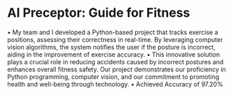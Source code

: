 # AI Preceptor: Guide for Fitness
• My team and I developed a Python-based project that tracks exercise a positions, assessing their correctness in real-time. By leveraging computer vision algorithms, the system notifies the user if the posture is incorrect, aiding in the improvement of exercise accuracy.
• This innovative solution plays a crucial role in reducing accidents caused by incorrect postures and enhances overall fitness safety. Our project demonstrates our proficiency in Python programming, computer vision, and our commitment to promoting health and well-being through technology.
• Achieved Accuracy of 97.20%

